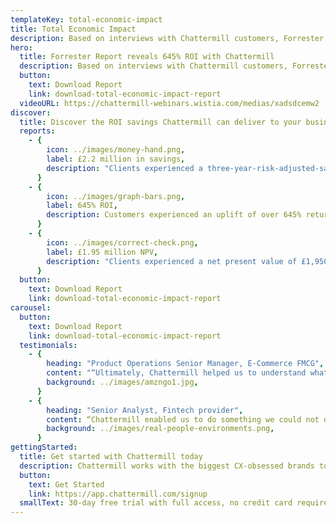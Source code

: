 ```yaml
---
templateKey: total-economic-impact
title: Total Economic Impact
description: Based on interviews with Chattermill customers, Forrester set out the costs and ROI of deploying and using Chattermill —revealing 645% ROI over 3 years
hero:
  title: Forrester Report reveals 645% ROI with Chattermill
  description: Based on interviews with Chattermill customers, Forrester set out the costs and ROI of deploying and using Chattermill —revealing 645% ROI over 3 years
  button:
    text: Download Report
    link: download-total-economic-impact-report
  videoURL: https://chattermill-webinars.wistia.com/medias/xadsdcemw2
discover:
  title: Discover the ROI savings Chattermill can deliver to your business
  reports:
    - {
        icon: ../images/money-hand.png,
        label: £2.2 million in savings,
        description: "Clients experienced a three-year-risk-adjusted-saving, totalling over £2,260,000",
      }
    - {
        icon: ../images/graph-bars.png,
        label: 645% ROI,
        description: Customers experienced an uplift of over 645% return on investment in the first three years,
      }
    - {
        icon: ../images/correct-check.png,
        label: £1.95 million NPV,
        description: "Clients experienced a net present value of £1,950,000",
      }
  button:
    text: Download Report
    link: download-total-economic-impact-report
carousel:
  button:
    text: Download Report
    link: download-total-economic-impact-report
  testimonials:
    - {
        heading: "Product Operations Senior Manager, E-Commerce FMCG",
        content: "“Ultimately, Chattermill helped us to understand what works and what doesn’t, and we funnel that back into the development process. One of our main customer satisfaction scores really proves that upward trajectory.”",
        background: ../images/amzngo1.jpg,
      }
    - {
        heading: "Senior Analyst, Fintech provider",
        content: “Chattermill enabled us to do something we could not do previously. It allowed us to keep making sense of all that information from tens of thousands of comments per month.”,
        background: ../images/real-people-environments.png,
      }
gettingStarted:
  title: Get started with Chattermill today
  description: Chattermill works with the biggest CX-obsessed brands to fuel their customer-centric growth. Supercharge your CX today.
  button: 
    text: Get Started
    link: https://app.chattermill.com/signup
  smallText: 30-day free trial with full access, no credit card required
---
```


